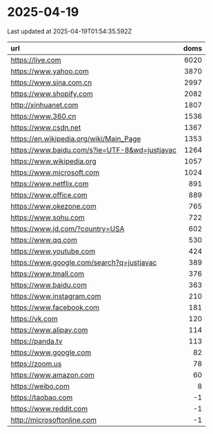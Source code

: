 # 2025-04-19

<!-- BEGIN -->
Last updated at 2025-04-19T01:54:35.592Z

url | doms
:- | -:
https://live.com | 6020
https://www.yahoo.com | 3870
https://www.sina.com.cn | 2997
https://www.shopify.com | 2082
http://xinhuanet.com | 1807
https://www.360.cn | 1536
https://www.csdn.net | 1367
https://en.wikipedia.org/wiki/Main_Page | 1353
https://www.baidu.com/s?ie=UTF-8&wd=justjavac | 1264
https://www.wikipedia.org | 1057
https://www.microsoft.com | 1024
https://www.netflix.com | 891
https://www.office.com | 889
https://www.okezone.com | 765
https://www.sohu.com | 722
https://www.jd.com/?country=USA | 602
https://www.qq.com | 530
https://www.youtube.com | 424
https://www.google.com/search?q=justjavac | 389
https://www.tmall.com | 376
https://www.baidu.com | 363
https://www.instagram.com | 210
https://www.facebook.com | 181
https://vk.com | 120
https://www.alipay.com | 114
https://panda.tv | 113
https://www.google.com | 82
https://zoom.us | 78
https://www.amazon.com | 60
https://weibo.com | 8
https://taobao.com | -1
https://www.reddit.com | -1
http://microsoftonline.com | -1
<!-- END -->

